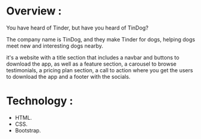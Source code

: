 # Overview :

You have heard of Tinder, but have you heard of TinDog?

The company name is TinDog, and they make Tinder for dogs, helping dogs meet new and interesting dogs nearby.

it's a website with a title section that includes a navbar and buttons to download the app, as well as a feature section,  a carousel to browse testimonials, a pricing plan section, a call to action where you get the users to download the app and a footer with the socials.


# Technology :

- HTML.
- CSS.
- Bootstrap.
